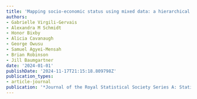 ```yaml
---
title: 'Mapping socio-economic status using mixed data: a hierarchical Bayesian approach'
authors:
- Gabrielle Virgili-Gervais
- Alexandra M Schmidt
- Honor Bixby
- Alicia Cavanaugh
- George Owusu
- Samuel Agyei-Mensah
- Brian Robinson
- Jill Baumgartner
date: '2024-01-01'
publishDate: '2024-11-17T21:15:18.809798Z'
publication_types:
- article-journal
publication: '*Journal of the Royal Statistical Society Series A: Statistics in Society*'
---
```

